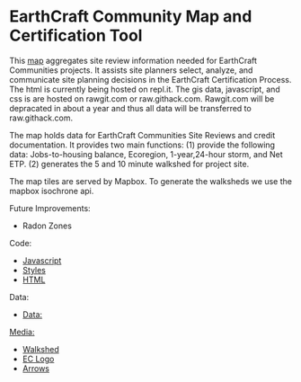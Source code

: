 # EarthCraft Community Map and Certification Tool

This <a href="https://moxypedrick.github.io/ECC-Map/">map</a> aggregates site review information needed for EarthCraft Communities projects. It assists site planners select, analyze, and communicate site planning decisions in the EarthCraft Certification Process. The html is currently being hosted on repl.it. The gis data, javascript, and css is are hosted on rawgit.com or raw.githack.com. Rawgit.com will be depracated in about a year and thus all data will be transferred to raw.githack.com. 

The map holds data for EarthCraft Communities Site Reviews and credit documentation. It provides two main functions: (1) provide the following data: Jobs-to-housing balance, Ecoregion, 1-year,24-hour storm, and Net ETP. (2) generates the 5 and 10 minute walkshed for project site. 

The map tiles are served by Mapbox. To generate the walksheds we use the mapbox isochrone api. 

Future Improvements: 
<ul>
  <li>Radon Zones</li>
</ul>
Code:
<ul>
  <li><a href="https://github.com/moxypedrick/ECC-Map/tree/master/scripts">Javascript</a></li>
  <li><a href="https://github.com/moxypedrick/ECC-Map/tree/master/styles">Styles</a></li>
  <li><a href="https://github.com/moxypedrick/ECC-Map/blob/master/index.html">HTML</a></li>
</ul>
Data:
<ul>
  <li><a href="https://github.com/moxypedrick/ECC-Map/tree/master/data">Data:</li> 
</ul>
Media:
<ul>
  <li><a href="https://github.com/moxypedrick/ECC-Map/blob/master/media/ecc%20map%20walkshed%20icon-final.svg">Walkshed</a></li>
  <li><a href="https://github.com/moxypedrick/ECC-Map/blob/master/media/earthcraft%20logo%20w%20lockup%401000px.png">EC Logo</a></li>
  <li><a href="https://github.com/moxypedrick/ECC-Map/blob/master/media/fast-forward-double-right-arrows.svg">Arrows</a></li>
</ul>
 

